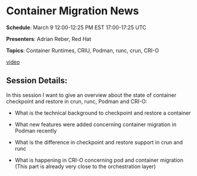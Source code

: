 # Container Migration News

**Schedule**: March 9 12:00-12:25 PM EST 17:00-17:25 UTC

**Presenters**: Adrian Reber, Red Hat

**Topics**: Container Runtimes, CRIU, Podman, runc, crun, CRI-O

[video](https://youtu.be/hQ475sOd0yw)

## Session Details:

In this session I want to give an overview about the state of container checkpoint and restore in crun, runc, Podman and CRI-O:

 * What is the technical background to checkpoint and restore a container

 * What new features were added concerning container migration in Podman recently

 * What is the difference in checkpoint and restore support in crun and runc

 * What is happening in CRI-O concerning pod and container migration (This part is already very close to the orchestration layer)
